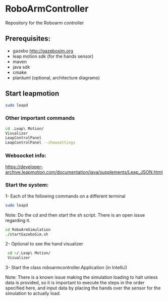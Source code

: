 # RoboArmController

Repository for the Roboarm controller

## Prerequisites:

- gazebo http://gazebosim.org
- leap motion sdk (for the hands sensor)
- maven
- java sdk
- cmake
- plantuml (optional, architecture diagrams)



## Start leapmotion

```bash
sudo leapd
```

### Other important commands

```bash
cd .Leap\ Motion/
Visualizer
LeapControlPanel
LeapControlPanel --showsettings
```

### Websocket info:
https://developer-archive.leapmotion.com/documentation/java/supplements/Leap_JSON.html



### Start the system:

1- Each of the following commands on a different terminal 
```bash
sudo leapd
```
Note: Do the cd and then start the sh script. There is an open issue regarding it.
```bash
cd RoboArmSimulation
./startGazeboSim.sh
```
2- Optional to see the hand visualizer
```bash
 cd ~/.Leap\ Motion/
 Visualizer
```
3- Start the class roboarmcontroller.Application (in IntelliJ)


Note: There is a known issue making the simulation loading to halt unless data is provided, 
so it is important to execute the steps in the order specified here, and input data by
 placing the hands over the sensor for the simulation to actually load. 


